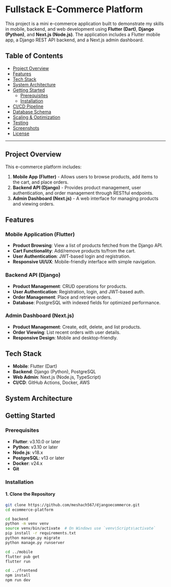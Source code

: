 # Fullstack E-Commerce Platform

This project is a mini e-commerce application built to demonstrate my skills in mobile, backend, and web development using **Flutter (Dart)**, **Django (Python)**, and **Next.js (Node.js)**. The application includes a Flutter mobile app, a Django REST API backend, and a Next.js admin dashboard.

## Table of Contents

- [Project Overview](#project-overview)
- [Features](#features)
- [Tech Stack](#tech-stack)
- [System Architecture](#system-architecture)
- [Getting Started](#getting-started)
  - [Prerequisites](#prerequisites)
  - [Installation](#installation)
- [CI/CD Pipeline](#cicd-pipeline)
- [Database Schema](#database-schema)
- [Scaling & Optimization](#scaling--optimization)
- [Testing](#testing)
- [Screenshots](#screenshots)
- [License](#license)

---

## Project Overview

This e-commerce platform includes:

1. **Mobile App (Flutter)** - Allows users to browse products, add items to the cart, and place orders.
2. **Backend API (Django)** - Provides product management, user authentication, and order management through RESTful endpoints.
3. **Admin Dashboard (Next.js)** - A web interface for managing products and viewing orders.

## Features

### Mobile Application (Flutter)
- **Product Browsing**: View a list of products fetched from the Django API.
- **Cart Functionality**: Add/remove products to/from the cart.
- **User Authentication**: JWT-based login and registration.
- **Responsive UI/UX**: Mobile-friendly interface with simple navigation.

### Backend API (Django)
- **Product Management**: CRUD operations for products.
- **User Authentication**: Registration, login, and JWT-based auth.
- **Order Management**: Place and retrieve orders.
- **Database**: PostgreSQL with indexed fields for optimized performance.

### Admin Dashboard (Next.js)
- **Product Management**: Create, edit, delete, and list products.
- **Order Viewing**: List recent orders with user details.
- **Responsive Design**: Mobile and desktop-friendly.

## Tech Stack

- **Mobile**: Flutter (Dart)
- **Backend**: Django (Python), PostgreSQL
- **Web Admin**: Next.js (Node.js, TypeScript)
- **CI/CD**: GitHub Actions, Docker, AWS

## System Architecture


## Getting Started

### Prerequisites

- **Flutter**: v3.10.0 or later
- **Python**: v3.10 or later
- **Node.js**: v18.x
- **PostgreSQL**: v13 or later
- **Docker**: v24.x
- **Git**

### Installation

#### 1. Clone the Repository

```bash
git clone https://github.com/meshach567/djangoecommerce.git
cd ecommerce-platform

cd backend
python -m venv venv
source venv/bin/activate  # On Windows use `venv\Scripts\activate`
pip install -r requirements.txt
python manage.py migrate
python manage.py runserver

cd ../mobile
flutter pub get
flutter run

cd ../frontend
npm install
npm run dev
